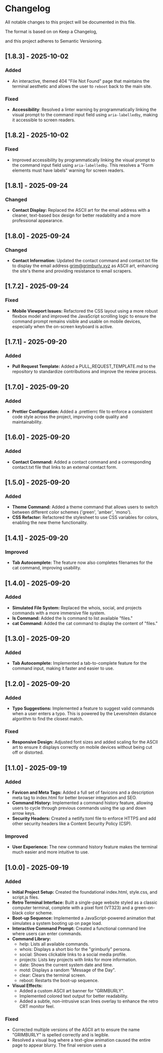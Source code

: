 # Changelog

All notable changes to this project will be documented in this file.

The format is based on on Keep a Changelog,

and this project adheres to Semantic Versioning.

## [1.8.3] - 2025-10-02

### Added
- An interactive, themed 404 "File Not Found" page that maintains the terminal aesthetic and allows the user to `reboot` back to the main site.

### Fixed
- **Accessibility**: Resolved a linter warning by programmatically linking the visual prompt to the command input field using `aria-labelledby`, making it accessible to screen readers.


## [1.8.2] - 2025-10-02

### Fixed
- Improved accessibility by programmatically linking the visual prompt to the command input field using `aria-labelledby`. This resolves a "Form elements must have labels" warning for screen readers.


## [1.8.1] - 2025-09-24


### Changed



* **Contact Display:** Replaced the ASCII art for the email address with a cleaner, text-based box design for better readability and a more professional appearance.


## [1.8.0] - 2025-09-24


### Changed



* **Contact Information:** Updated the contact command and contact.txt file to display the email address grim@grimburly.xyz as ASCII art, enhancing the site's theme and providing resistance to email scrapers.


## [1.7.2] - 2025-09-24


### Fixed



* **Mobile Viewport Issues:** Refactored the CSS layout using a more robust flexbox model and improved the JavaScript scrolling logic to ensure the command prompt remains visible and usable on mobile devices, especially when the on-screen keyboard is active.


## [1.7.1] - 2025-09-20


### Added



* **Pull Request Template:** Added a PULL_REQUEST_TEMPLATE.md to the repository to standardize contributions and improve the review process.


## [1.7.0] - 2025-09-20


### Added



* **Prettier Configuration:** Added a .prettierrc file to enforce a consistent code style across the project, improving code quality and maintainability.


## [1.6.0] - 2025-09-20


### Added



* **Contact Command:** Added a contact command and a corresponding contact.txt file that links to an external contact form.


## [1.5.0] - 2025-09-20


### Added



* **Theme Command:** Added a theme command that allows users to switch between different color schemes ('green', 'amber', 'mono').
* **CSS Refactor:** Refactored the stylesheet to use CSS variables for colors, enabling the new theme functionality.


## [1.4.1] - 2025-09-20


### Improved



* **Tab Autocomplete:** The feature now also completes filenames for the cat command, improving usability.


## [1.4.0] - 2025-09-20


### Added



* **Simulated File System:** Replaced the whois, social, and projects commands with a more immersive file system.
* **ls Command:** Added the ls command to list available "files."
* **cat Command:** Added the cat command to display the content of "files."


## [1.3.0] - 2025-09-20


### Added



* **Tab Autocomplete:** Implemented a tab-to-complete feature for the command input, making it faster and easier to use.


## [1.2.0] - 2025-09-20


### Added



* **Typo Suggestions:** Implemented a feature to suggest valid commands when a user enters a typo. This is powered by the Levenshtein distance algorithm to find the closest match.


### Fixed



* **Responsive Design:** Adjusted font sizes and added scaling for the ASCII art to ensure it displays correctly on mobile devices without being cut off or distorted.


## [1.1.0] - 2025-09-19


### Added



* **Favicon and Meta Tags:** Added a full set of favicons and a description meta tag to index.html for better browser integration and SEO.
* **Command History:** Implemented a command history feature, allowing users to cycle through previous commands using the up and down arrow keys.
* **Security Headers:** Created a netlify.toml file to enforce HTTPS and add other security headers like a Content Security Policy (CSP).


### Improved



* **User Experience:** The new command history feature makes the terminal much easier and more intuitive to use.


## [1.0.0] - 2025-09-19


### Added



* **Initial Project Setup:** Created the foundational index.html, style.css, and script.js files.
* **Retro Terminal Interface:** Built a single-page website styled as a classic computer terminal, complete with a pixel font (VT323) and a green-on-black color scheme.
* **Boot-up Sequence:** Implemented a JavaScript-powered animation that simulates a system booting up on page load.
* **Interactive Command Prompt:** Created a functional command line where users can enter commands.
* **Command Library:**
    * help: Lists all available commands.
    * whois: Displays a short bio for the "grimburly" persona.
    * social: Shows clickable links to a social media profile.
    * projects: Lists key projects with links for more information.
    * date: Shows the current system date and time.
    * motd: Displays a random "Message of the Day".
    * clear: Clears the terminal screen.
    * reboot: Restarts the boot-up sequence.
* **Visual Effects:**
    * Added a custom ASCII art banner for "GRIMBURLY".
    * Implemented colored text output for better readability.
    * Added a subtle, non-intrusive scan lines overlay to enhance the retro CRT monitor feel.


### Fixed



* Corrected multiple versions of the ASCII art to ensure the name "GRIMBURLY" is spelled correctly and is legible.
* Resolved a visual bug where a text-glow animation caused the entire page to appear blurry. The final version uses a